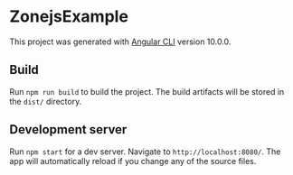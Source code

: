 # ZonejsExample

This project was generated with [Angular CLI](https://github.com/angular/angular-cli) version 10.0.0.

## Build

Run `npm run build` to build the project. The build artifacts will be stored in the `dist/` directory.

## Development server

Run `npm start` for a dev server. Navigate to `http://localhost:8080/`. The app will automatically reload if you change any of the source files.
